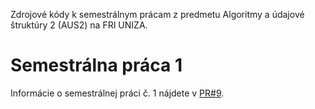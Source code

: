 Zdrojové kódy k semestrálnym prácam z predmetu Algoritmy a údajové štruktúry 2 (AUS2) na FRI UNIZA.

# Semestrálna práca 1

Informácie o semestrálnej práci č. 1 nájdete v [PR#9](https://github.com/Jancikos/aus2/pull/9).